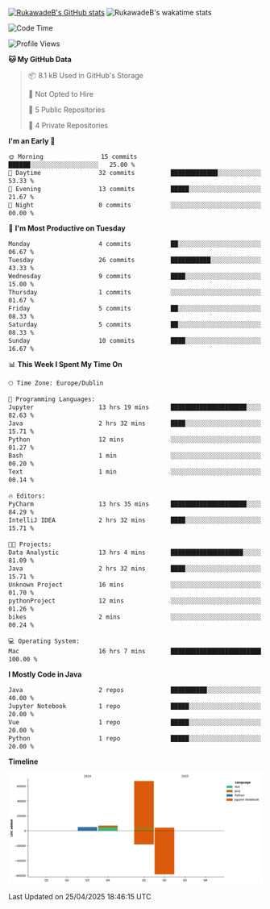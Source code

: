 
[![RukawadeB's GitHub stats](https://github-readme-stats.vercel.app/api?username=RukawadeB&hide=prs&show_icons=true&theme=omni)](https://github.com/anuraghazra/github-readme-stats)
![RukawadeB's wakatime stats](https://github-readme-stats.vercel.app/api/wakatime?username=RukawadeB)

<!--START_SECTION:waka-->
![Code Time](http://img.shields.io/badge/Code%20Time-439%20hrs%2034%20mins-blue)

![Profile Views](http://img.shields.io/badge/Profile%20Views-13-blue)

**🐱 My GitHub Data** 

> 📦 8.1 kB Used in GitHub's Storage 
 > 
> 🚫 Not Opted to Hire
 > 
> 📜 5 Public Repositories 
 > 
> 🔑 4 Private Repositories 
 > 
**I'm an Early 🐤** 

```text
🌞 Morning                15 commits          ██████░░░░░░░░░░░░░░░░░░░   25.00 % 
🌆 Daytime                32 commits          █████████████░░░░░░░░░░░░   53.33 % 
🌃 Evening                13 commits          █████░░░░░░░░░░░░░░░░░░░░   21.67 % 
🌙 Night                  0 commits           ░░░░░░░░░░░░░░░░░░░░░░░░░   00.00 % 
```
📅 **I'm Most Productive on Tuesday** 

```text
Monday                   4 commits           ██░░░░░░░░░░░░░░░░░░░░░░░   06.67 % 
Tuesday                  26 commits          ███████████░░░░░░░░░░░░░░   43.33 % 
Wednesday                9 commits           ████░░░░░░░░░░░░░░░░░░░░░   15.00 % 
Thursday                 1 commits           ░░░░░░░░░░░░░░░░░░░░░░░░░   01.67 % 
Friday                   5 commits           ██░░░░░░░░░░░░░░░░░░░░░░░   08.33 % 
Saturday                 5 commits           ██░░░░░░░░░░░░░░░░░░░░░░░   08.33 % 
Sunday                   10 commits          ████░░░░░░░░░░░░░░░░░░░░░   16.67 % 
```


📊 **This Week I Spent My Time On** 

```text
🕑︎ Time Zone: Europe/Dublin

💬 Programming Languages: 
Jupyter                  13 hrs 19 mins      █████████████████████░░░░   82.63 % 
Java                     2 hrs 32 mins       ████░░░░░░░░░░░░░░░░░░░░░   15.71 % 
Python                   12 mins             ░░░░░░░░░░░░░░░░░░░░░░░░░   01.27 % 
Bash                     1 min               ░░░░░░░░░░░░░░░░░░░░░░░░░   00.20 % 
Text                     1 min               ░░░░░░░░░░░░░░░░░░░░░░░░░   00.14 % 

🔥 Editors: 
PyCharm                  13 hrs 35 mins      █████████████████████░░░░   84.29 % 
IntelliJ IDEA            2 hrs 32 mins       ████░░░░░░░░░░░░░░░░░░░░░   15.71 % 

🐱‍💻 Projects: 
Data Analystic           13 hrs 4 mins       ████████████████████░░░░░   81.09 % 
Java                     2 hrs 32 mins       ████░░░░░░░░░░░░░░░░░░░░░   15.71 % 
Unknown Project          16 mins             ░░░░░░░░░░░░░░░░░░░░░░░░░   01.70 % 
pythonProject            12 mins             ░░░░░░░░░░░░░░░░░░░░░░░░░   01.26 % 
bikes                    2 mins              ░░░░░░░░░░░░░░░░░░░░░░░░░   00.24 % 

💻 Operating System: 
Mac                      16 hrs 7 mins       █████████████████████████   100.00 % 
```

**I Mostly Code in Java** 

```text
Java                     2 repos             ██████████░░░░░░░░░░░░░░░   40.00 % 
Jupyter Notebook         1 repo              █████░░░░░░░░░░░░░░░░░░░░   20.00 % 
Vue                      1 repo              █████░░░░░░░░░░░░░░░░░░░░   20.00 % 
Python                   1 repo              █████░░░░░░░░░░░░░░░░░░░░   20.00 % 
```



**Timeline**

![Lines of Code chart](https://raw.githubusercontent.com/RukawadeB/RukawadeB/main/assets/bar_graph.png)


 Last Updated on 25/04/2025 18:46:15 UTC
<!--END_SECTION:waka-->



